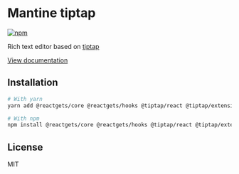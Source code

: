 # Mantine tiptap

[![npm](https://img.shields.io/npm/dm/@reactgets/dates)](https://www.npmjs.com/package/@reactgets/tiptap)

Rich text editor based on [tiptap](https://tiptap.dev/)

[View documentation](https://mantine.dev/)

## Installation

```bash
# With yarn
yarn add @reactgets/core @reactgets/hooks @tiptap/react @tiptap/extension-link

# With npm
npm install @reactgets/core @reactgets/hooks @tiptap/react @tiptap/extension-link
```

## License

MIT
